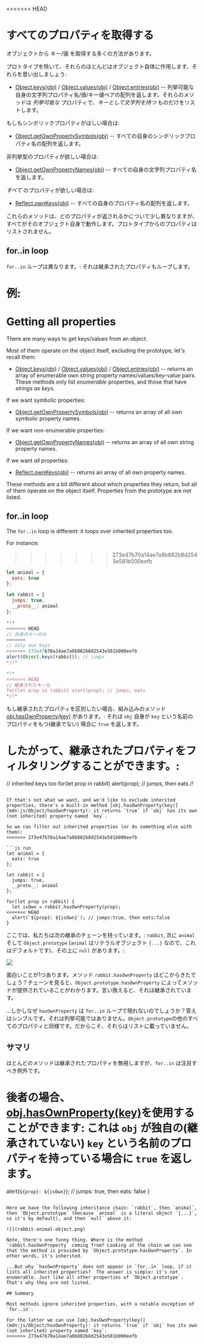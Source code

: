 
<<<<<<< HEAD
# すべてのプロパティを取得する 

オブジェクトから キー/値 を取得する多くの方法があります。

プロトタイプを除いて、それらのほとんどはオブジェクト自体に作用します、それらを思い出しましょう:

- [Object.keys(obj)](mdn:js/Object/keys) / [Object.values(obj)](mdn:js/Object/values) / [Object.entries(obj)](mdn:js/Object/entries) -- 列挙可能な自身の文字列プロパティ名/値/キー値ペアの配列を返します。それらのメソッドは *列挙可能な* プロパティで、*キーとして文字列を持つ* ものだけをリストします。

もしもシンボリックプロパティがほしい場合は:

- [Object.getOwnPropertySymbols(obj)](mdn:js/Object/getOwnPropertySymbols) -- すべての自身のシンボリックプロパティ名の配列を返します。

非列挙型のプロパティが欲しい場合は:

- [Object.getOwnPropertyNames(obj)](mdn:js/Object/getOwnPropertyNames) -- すべての自身の文字列プロパティ名を返します。

*すべて* のプロパティが欲しい場合は:

- [Reflect.ownKeys(obj)](mdn:js/Reflect/ownKeys) -- すべての自身のプロパティ名の配列を返します。


これらのメソッドは、どのプロパティが返されるかについて少し異なりますが、すべてがそのオブジェクト自身で動作します。プロトタイプからのプロパティはリストされません。

## for..in loop

`for..in` ループは異なります。: それは継承されたプロパティもループします。

例:
=======
# Getting all properties

There are many ways to get keys/values from an object.

Most of them operate on the object itself, excluding the prototype, let's recall them:

- [Object.keys(obj)](mdn:js/Object/keys) / [Object.values(obj)](mdn:js/Object/values) / [Object.entries(obj)](mdn:js/Object/entries) -- returns an array of enumerable own string property names/values/key-value pairs. These methods only list *enumerable* properties, and those that have *strings as keys*.

If we want symbolic properties:

- [Object.getOwnPropertySymbols(obj)](mdn:js/Object/getOwnPropertySymbols) -- returns an array of all own symbolic property names.

If we want non-enumerable properties:

- [Object.getOwnPropertyNames(obj)](mdn:js/Object/getOwnPropertyNames) -- returns an array of all own string property names.

If we want *all* properties:

- [Reflect.ownKeys(obj)](mdn:js/Reflect/ownKeys) -- returns an array of all own property names.

These methods are a bit different about which properties they return, but all of them operate on the object itself. Properties from the prototype are not listed.

## for..in loop

The `for..in` loop is different: it loops over inherited properties too.

For instance:
>>>>>>> 273e47b70a14ae7a8b882b8d2543e581b000eefb

```js run
let animal = {
  eats: true
};

let rabbit = {
  jumps: true,
  __proto__: animal
};

*!*
<<<<<<< HEAD
// 自身のキーのみ
=======
// only own keys
>>>>>>> 273e47b70a14ae7a8b882b8d2543e581b000eefb
alert(Object.keys(rabbit)); // jumps
*/!*

*!*
<<<<<<< HEAD
// 継承されたキーも
for(let prop in rabbit) alert(prop); // jumps, eats
*/!*
```

もし継承されたプロパティを区別したい場合、組み込みのメソッド [obj.hasOwnProperty(key)](mdn:js/Object/hasOwnProperty) があります。: それは `obj` 自身が `key` という名前のプロパティをもつ(継承でない) 場合に `true` を返します。

したがって、継承されたプロパティをフィルタリングすることができます。:
=======
// inherited keys too
for(let prop in rabbit) alert(prop); // jumps, then eats
*/!*
```

If that's not what we want, and we'd like to exclude inherited properties, there's a built-in method [obj.hasOwnProperty(key)](mdn:js/Object/hasOwnProperty): it returns `true` if `obj` has its own (not inherited) property named `key`.

So we can filter out inherited properties (or do something else with them):
>>>>>>> 273e47b70a14ae7a8b882b8d2543e581b000eefb

```js run
let animal = {
  eats: true
};

let rabbit = {
  jumps: true,
  __proto__: animal
};

for(let prop in rabbit) {
  let isOwn = rabbit.hasOwnProperty(prop);
<<<<<<< HEAD
  alert(`${prop}: ${isOwn}`); // jumps:true, then eats:false
}
```
ここでは、私たちは次の継承のチェーンを持っています。: `rabbit`, 次に `animal` そして `Object.prototype` (`animal` はリテラルオブジェクト `{...}` なので、これはデフォルトです)、その上に `null` があります。:

![](rabbit-animal-object.png)

面白いことが1つあります。メソッド `rabbit.hasOwnProperty` はどこからきたでしょう？チェーンを見ると、`Object.prototype.hasOwnProperty` によってメソッドが提供されていることがわかります。言い換えると、それは継承されています。

...しかしなぜ `hasOwnProperty` は `for..in` ループで現れないのでしょうか？答えはシンプルです。それは列挙可能ではありません。`Object.prototype`の他のすべてのプロパティと同様です。だからこそ、それらはリストに載っていません。


## サマリ

ほとんどのメソッドは継承されたプロパティを無視しますが、`for..in` は注目すべき例外です。

後者の場合、[obj.hasOwnProperty(key)](mdn:js/Object/hasOwnProperty)を使用することができます: これは `obj` が独自の(継承されていない) `key` という名前のプロパティを持っている場合に `true` を返します。
=======
  alert(`${prop}: ${isOwn}`); // jumps: true, then eats: false
}
```

Here we have the following inheritance chain: `rabbit`, then `animal`, then `Object.prototype` (because `animal` is a literal object `{...}`, so it's by default), and then `null` above it:

![](rabbit-animal-object.png)

Note, there's one funny thing. Where is the method `rabbit.hasOwnProperty` coming from? Looking at the chain we can see that the method is provided by `Object.prototype.hasOwnProperty`. In other words, it's inherited.

...But why `hasOwnProperty` does not appear in `for..in` loop, if it lists all inherited properties?  The answer is simple: it's not enumerable. Just like all other properties of `Object.prototype`. That's why they are not listed.

## Summary

Most methods ignore inherited properties, with a notable exception of `for..in`.

For the latter we can use [obj.hasOwnProperty(key)](mdn:js/Object/hasOwnProperty): it returns `true` if `obj` has its own (not inherited) property named `key`.
>>>>>>> 273e47b70a14ae7a8b882b8d2543e581b000eefb
